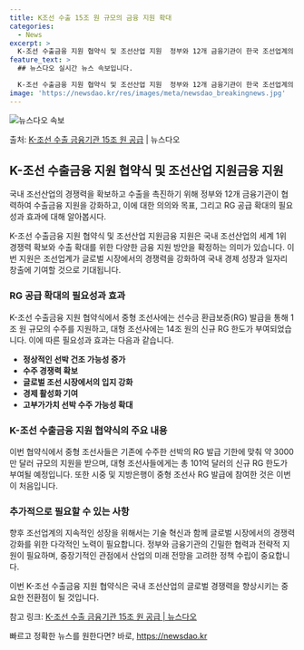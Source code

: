```yaml
---
title: K조선 수출 15조 원 규모의 금융 지원 확대
categories:
  - News
excerpt: >
  K-조선 수출금융 지원 협약식 및 조선산업 지원  정부와 12개 금융기관이 한국 조선업계의 글로벌 1위 경쟁…
feature_text: >
  ## 뉴스다오 실시간 뉴스 속보입니다.

  K-조선 수출금융 지원 협약식 및 조선산업 지원  정부와 12개 금융기관이 한국 조선업계의 글로벌 1위 경쟁…
image: 'https://newsdao.kr/res/images/meta/newsdao_breakingnews.jpg'
---
```


![뉴스다오 속보](https://newsdao.kr/res/images/meta/newsdao_breakingnews.jpg)

<p>출처: <a href="https://newsdao.kr/4271" rel="dofollow">K-조선 수출 금융기관 15조 원 공급</a> | 뉴스다오</p>

<h2 data-ke-size="size26">K-조선 수출금융 지원 협약식 및 조선산업 지원금융 지원</h2>
국내 조선산업의 경쟁력을 확보하고 수출을 촉진하기 위해 정부와 12개 금융기관이 협력하여 수출금융 지원을 강화하고, 이에 대한 의의와 목표, 그리고 RG 공급 확대의 필요성과 효과에 대해 알아봅시다.

<p data-ke-size="size16">K-조선 수출금융 지원 협약식 및 조선산업 지원금융 지원은 국내 조선산업의 세계 1위 경쟁력 확보와 수출 확대를 위한 다양한 금융 지원 방안을 확정하는 의미가 있습니다. 이번 지원은 조선업계가 글로벌 시장에서의 경쟁력을 강화하여 국내 경제 성장과 일자리 창출에 기여할 것으로 기대됩니다.</p>

<h3 data-ke-size="size24">RG 공급 확대의 필요성과 효과</h3>
K-조선 수출금융 지원 협약식에서 중형 조선사에는 선수금 환급보증(RG) 발급을 통해 1조 원 규모의 수주를 지원하고, 대형 조선사에는 14조 원의 신규 RG 한도가 부여되었습니다. 이에 따른 필요성과 효과는 다음과 같습니다.
<ul>
    <li><b>정상적인 선박 건조 가능성 증가</b></li>
    <li><b>수주 경쟁력 확보</b></li>
    <li><b>글로벌 조선 시장에서의 입지 강화</b></li>
    <li><b>경제 활성화 기여</b></li>
    <li><b>고부가가치 선박 수주 가능성 확대</b></li>
</ul>

<h3 data-ke-size="size24">K-조선 수출금융 지원 협약식의 주요 내용</h3>
이번 협약식에서 중형 조선사들은 기존에 수주한 선박의 RG 발급 기한에 맞춰 약 3000만 달러 규모의 지원을 받으며, 대형 조선사들에게는 총 101억 달러의 신규 RG 한도가 부여될 예정입니다. 또한 시중 및 지방은행이 중형 조선사 RG 발급에 참여한 것은 이번이 처음입니다.

<h3 data-ke-size="size24">추가적으로 필요할 수 있는 사항</h3>
향후 조선업계의 지속적인 성장을 위해서는 기술 혁신과 함께 글로벌 시장에서의 경쟁력 강화를 위한 다각적인 노력이 필요합니다. 정부와 금융기관의 긴밀한 협력과 전략적 지원이 필요하며, 중장기적인 관점에서 산업의 미래 전망을 고려한 정책 수립이 중요합니다.

이번 K-조선 수출금융 지원 협약식은 국내 조선산업의 글로벌 경쟁력을 향상시키는 중요한 전환점이 될 것입니다.

참고 링크: <a href="https://newsdao.kr/4271">K-조선 수출 금융기관 15조 원 공급 | 뉴스다오</a> 

빠르고 정확한 뉴스를 원한다면? 바로, <a href="https://newsdao.kr" rel="dofollow">https://newsdao.kr</a>


